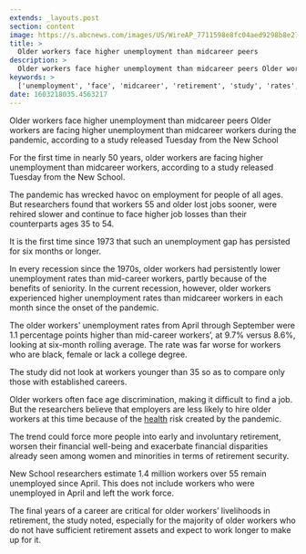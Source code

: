 ```yaml
--- 
extends: _layouts.post 
section: content 
image: https://s.abcnews.com/images/US/WireAP_7711598e8fc04aed9298b8e2793334b5_16x9_992.jpg 
title: > 
  Older workers face higher unemployment than midcareer peers 
description: > 
  Older workers face higher unemployment than midcareer peers Older workers are facing higher unemployment than midcareer workers during the pandemic, according to a study released Tuesday from the New SchoolFor the first time in nearly 50 years, older workers are facing higher unemployment than midcareer workers, according to a study released Tuesday from the New School.In every recession since the 1970s, older workers had persistently lower unemployment rates than mid-career workers, partly because of the benefits of seniority.In the current recession, however, older workers experienced higher unemployment rates than midcareer workers in each month since the onset of the pandemic.The older workers' unemployment rates from April through September were 1.1 percentage points higher than mid-career workers’, at 9.7% versus 8.6%, looking at six-month rolling average.Older workers often face age discrimination, making it difficult to find a job. 
keywords: > 
  ['unemployment', 'face', 'midcareer', 'retirement', 'study', 'rates', 'older', 'researchers', 'workers', 'peers', 'higher'] 
date: 1603218035.4563217 
--- 
```

<div><p>Older workers face higher unemployment than midcareer peers Older workers are facing higher unemployment than midcareer workers during the pandemic, according to a study released Tuesday from the New School</p><p>For the first time in nearly 50 years, older workers are facing higher unemployment than midcareer workers, according to a study released Tuesday from the New School.</p><p>The pandemic has wrecked havoc on employment for people of all ages. But researchers found that workers 55 and older lost jobs sooner, were rehired slower and continue to face higher job losses than their counterparts ages 35 to 54.</p><p class="Ad incontentTeads incontentTeads--story ad-slot"></p><p>It is the first time since 1973 that such an unemployment gap has persisted for six months or longer.</p><p>In every recession since the 1970s, older workers had persistently lower unemployment rates than mid-career workers, partly because of the benefits of seniority. In the current recession, however, older workers experienced higher unemployment rates than midcareer workers in each month since the onset of the pandemic.</p><p>The older workers' unemployment rates from April through September were 1.1 percentage points higher than mid-career workers&#8217;, at 9.7% versus 8.6%, looking at six-month rolling average. The rate was far worse for workers who are black, female or lack a college degree.</p><p>The study did not look at workers younger than 35 so as to compare only those with established careers.</p><p id="_ap_link_health_Obamacare_">Older workers often face age discrimination, making it difficult to find a job. But the researchers believe that employers are less likely to hire older workers at this time because of the <a href="https://abcnews.go.com/alerts/Obamacare" id="_ap_link_health_Obamacare_" target="_blank">health</a> risk created by the pandemic.</p><p>The trend could force more people into early and involuntary retirement, worsen their financial well-being and exacerbate financial disparities already seen among women and minorities in terms of retirement security.</p><p>New School researchers estimate 1.4 million workers over 55 remain unemployed since April. This does not include workers who were unemployed in April and left the work force.</p><p>The final years of a career are critical for older workers&#8217; livelihoods in retirement, the study noted, especially for the majority of older workers who do not have sufficient retirement assets and expect to work longer to make up for it.</p></div>